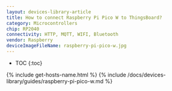 ```yaml
---
layout: devices-library-article
title: How to connect Raspberry Pi Pico W to ThingsBoard?
category: Microcontrollers
chip: RP2040
connectivity: HTTP, MQTT, WIFI, Bluetooth
vendor: Raspberry
deviceImageFileName: raspberry-pi-pico-w.jpg
---
```


* TOC
{:toc}

{% include get-hosts-name.html %}
{% include /docs/devices-library/guides/raspberry-pi-pico-w.md %}
